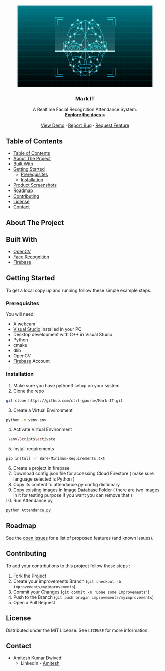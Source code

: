 <!-- PROJECT LOGO -->
<br />
<p align="center">
  <a href="https://github.com/ctrl-gaurav/Mark-IT">
    <img src="Images/logo.jpg" alt="Logo" width="430" height="260">
  </a>

  <h3 align="center">Mark IT</h3>

  <p align="center">
    A Realtime Facial Recognition Attendance System.
    <br />
    <a href="https://github.com/ctrl-gaurav/Mark-IT/blob/main/README.md"><strong>Explore the docs »</strong></a>
    <br />
    <br />
    <a href="https://github.com/ctrl-gaurav/Mark-IT">View Demo</a>
    ·
    <a href="https://github.com/ctrl-gaurav/Mark-IT/issues">Report Bug</a>
    ·
    <a href="https://github.com/ctrl-gaurav/Mark-IT/issues">Request Feature</a>
  </p>
</p>



## Table of Contents

- [Table of Contents](#table-of-contents)
- [About The Project](#about-the-project)
- [Built With](#built-with)
- [Getting Started](#getting-started)
  - [Prerequisites](#prerequisites)
  - [Installation](#installation)
- [Product Screenshots](#Product-screenshots)
- [Roadmap](#roadmap)
- [Contributing](#contributing)
- [License](#license)
- [Contact](#contact)



## About The Project





## Built With

* [OpenCV](https://opencv.org/)
* [Face Recognition](https://github.com/ageitgey/face_recognition)
* [Firebase](https://firebase.google.com/)


## Getting Started

To get a local copy up and running follow these simple example steps.


### Prerequisites

You will need:

- A webcam
- [Visual Studio](https://visualstudio.microsoft.com/downloads/) installed in your PC
- Desktop development with C++ in Visual Studio
- Python
- cmake 
- dlib
- OpenCV
- [Firebase](https://firebase.google.com/) Account


### Installation

1. Make sure you have python3 setup on your system
2. Clone the repo
```sh
git clone https://github.com/ctrl-gaurav/Mark-IT.git
```
3. Create a Virtual Environment
```sh
python -m venv env
```
4. Activate Virtual Environment
```sh
.\env\Scripts\activate
```
5. Install requirements
```sh
pip install -r Bare-Minimum-Requirements.txt
```
6. Create a project in firebase
7. Download config.json file for accessing Cloud Firestore ( make sure language selected is Python )
8. Copy its content to attendance.py config dictionary
9. Copy existing images in Image Database Folder ( there are two images in it for testing purpose if you want you can remove that )
10. Run Attendance.py 
```sh
python Attendance.py
```


<!-- ## Product Screenshots -->



## Roadmap

See the [open issues](https://github.com/ctrl-gaurav/Mark-IT/issues) for a list of proposed features (and known issues).


## Contributing

To add your contributions to this project follow these steps :

1. Fork the Project
2. Create your improvements Branch (`git checkout -b improvements/myimprovements`)
3. Commit your Changes (`git commit -m 'Done some Improvements'`)
4. Push to the Branch (`git push origin improvements/myimprovements`)
5. Open a Pull Request


## License

Distributed under the MIT License. See `LICENSE` for more information.


## Contact

- Amitesh Kumar Dwivedi
  - LinkedIn - [Amitesh](https://www.linkedin.com/in/amiteshdwivedi/) <br />


